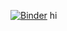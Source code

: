 
[![Binder](https://mybinder.org/badge_logo.svg)](https://mybinder.org/v2/gh/Bossa9973/vps_test/main)
hi
